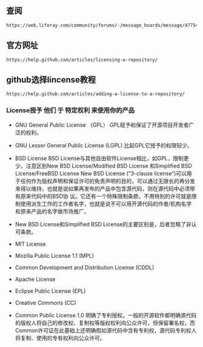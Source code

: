 ## 查阅
	https://web.liferay.com/community/forums/-/message_boards/message/4775410
## 官方网址
	https://help.github.com/articles/licensing-a-repository/
## github选择lincense教程
	https://help.github.com/articles/adding-a-license-to-a-repository/
### License授予 他们 于 特定权利 来使用你的产品

- GNU General Public License （GPL）
	GPL赋予和保证了开源项目开发者广泛的权利。
- GNU Lesser General Public License (LGPL)
	比起GPL它授予的权限较少。
- BSD License
	BSD License与其他自由软件License相比，如GPL，限制更少。注意区别New BSD License/Modified BSD License 和Simplified BSD License/FreeBSD License
	New BSD License (”3-clause license”)可以用于任何作为版权声明和保证许可的免责声明的目的，可以通过无限长的再分发来得以维持，也就是说如果再发布的产品中包含源代码，则在源代码中必须带有原来代码中的BSD协 议。它还有一个特殊限制条款，不用特别的许可就是限制使用派生工作的工作者名字，也就是说不可以用开源代码的作者/机构名字和原来产品的名字做市场推广。

- New BSD License和Simplified BSD License的主要区别是，后者忽略了非认可条款。

- MIT License

- Mozilla Public License 1.1 (MPL)

- Common Development and Distribution License (CDDL)

- Apache License

- Eclipse Public License (EPL)

- Creative Commons (CC)

- Common Public License 1.0
	明确了专利授权。一般的开源软件都明确源代码的版权人将自己的修改权、复制权等版权权利向公众许可，但保留署名权，而Common许可证在此基础上还明确假如源代码中含有专利权，源代码专利权人将复制、使用的专有权利向公众许可。

